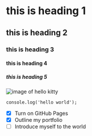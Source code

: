 # this is heading 1
## this is heading 2
### this is heading 3
#### this is heading 4
##### this is heading 5
![ image of hello kitty](https://upload.wikimedia.org/wikipedia/en/0/05/Hello_kitty_character_portrait.png)
```
console.log('hello world');

```
- [X] Turn on GitHub Pages
- [X] Outline my portfolio
- [ ] Introduce myself to the world
